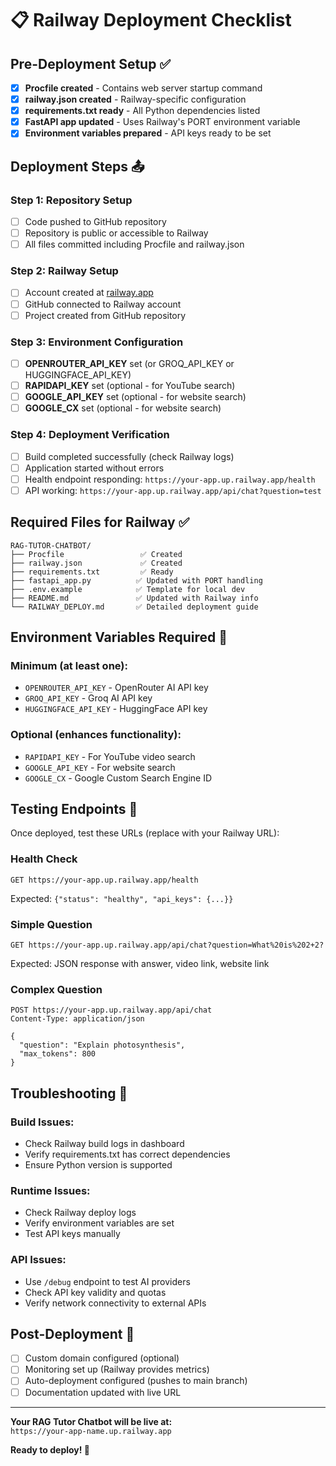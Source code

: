 # 📋 Railway Deployment Checklist

## Pre-Deployment Setup ✅

- [x] **Procfile created** - Contains web server startup command
- [x] **railway.json created** - Railway-specific configuration  
- [x] **requirements.txt ready** - All Python dependencies listed
- [x] **FastAPI app updated** - Uses Railway's PORT environment variable
- [x] **Environment variables prepared** - API keys ready to be set

## Deployment Steps 📤

### Step 1: Repository Setup
- [ ] Code pushed to GitHub repository
- [ ] Repository is public or accessible to Railway
- [ ] All files committed including Procfile and railway.json

### Step 2: Railway Setup  
- [ ] Account created at [railway.app](https://railway.app)
- [ ] GitHub connected to Railway account
- [ ] Project created from GitHub repository

### Step 3: Environment Configuration
- [ ] **OPENROUTER_API_KEY** set (or GROQ_API_KEY or HUGGINGFACE_API_KEY)
- [ ] **RAPIDAPI_KEY** set (optional - for YouTube search)
- [ ] **GOOGLE_API_KEY** set (optional - for website search)  
- [ ] **GOOGLE_CX** set (optional - for website search)

### Step 4: Deployment Verification
- [ ] Build completed successfully (check Railway logs)
- [ ] Application started without errors
- [ ] Health endpoint responding: `https://your-app.up.railway.app/health`
- [ ] API working: `https://your-app.up.railway.app/api/chat?question=test`

## Required Files for Railway ✅

```
RAG-TUTOR-CHATBOT/
├── Procfile                 ✅ Created
├── railway.json             ✅ Created  
├── requirements.txt         ✅ Ready
├── fastapi_app.py          ✅ Updated with PORT handling
├── .env.example            ✅ Template for local dev
├── README.md               ✅ Updated with Railway info
└── RAILWAY_DEPLOY.md       ✅ Detailed deployment guide
```

## Environment Variables Required 🔑

### Minimum (at least one):
- `OPENROUTER_API_KEY` - OpenRouter AI API key
- `GROQ_API_KEY` - Groq AI API key  
- `HUGGINGFACE_API_KEY` - HuggingFace API key

### Optional (enhances functionality):
- `RAPIDAPI_KEY` - For YouTube video search
- `GOOGLE_API_KEY` - For website search
- `GOOGLE_CX` - Google Custom Search Engine ID

## Testing Endpoints 🧪

Once deployed, test these URLs (replace with your Railway URL):

### Health Check
```
GET https://your-app.up.railway.app/health
```
Expected: `{"status": "healthy", "api_keys": {...}}`

### Simple Question
```  
GET https://your-app.up.railway.app/api/chat?question=What%20is%202+2?
```
Expected: JSON response with answer, video link, website link

### Complex Question
```
POST https://your-app.up.railway.app/api/chat
Content-Type: application/json

{
  "question": "Explain photosynthesis",
  "max_tokens": 800
}
```

## Troubleshooting 🐛

### Build Issues:
- Check Railway build logs in dashboard
- Verify requirements.txt has correct dependencies
- Ensure Python version is supported

### Runtime Issues:
- Check Railway deploy logs  
- Verify environment variables are set
- Test API keys manually

### API Issues:
- Use `/debug` endpoint to test AI providers
- Check API key validity and quotas
- Verify network connectivity to external APIs

## Post-Deployment 🎉

- [ ] Custom domain configured (optional)
- [ ] Monitoring set up (Railway provides metrics)
- [ ] Auto-deployment configured (pushes to main branch)
- [ ] Documentation updated with live URL

---

**Your RAG Tutor Chatbot will be live at:**  
`https://your-app-name.up.railway.app`

**Ready to deploy! 🚀**

